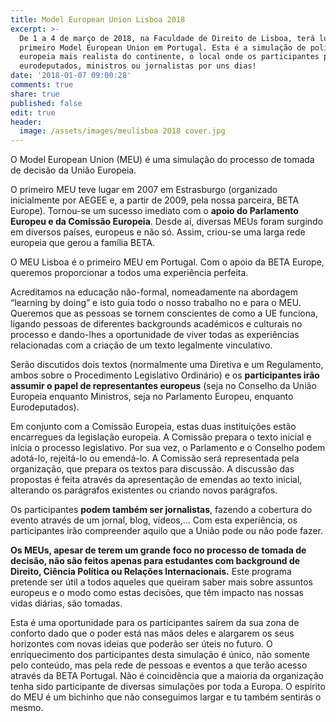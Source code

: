 ```yaml
---
title: Model European Union Lisboa 2018
excerpt: >-
  De 1 a 4 de março de 2018, na Faculdade de Direito de Lisboa, terá lugar o
  primeiro Model European Union em Portugal. Esta é a simulação de política
  europeia mais realista do continente, o local onde os participantes podem ser
  eurodeputados, ministros ou jornalistas por uns dias!
date: '2018-01-07 09:00:28'
comments: true
share: true
published: false
edit: true
header:
  image: /assets/images/meulisboa 2018 cover.jpg
---
```

O Model European Union (MEU) é uma simulação do processo de tomada de decisão da União Europeia. 

O primeiro MEU teve lugar em 2007 em Estrasburgo (organizado inicialmente por AEGEE e, a partir de 2009, pela nossa parceira, BETA Europe). Tornou-se um sucesso imediato com o **apoio do Parlamento Europeu e da Comissão Europeia**. Desde aí, diversas MEUs foram surgindo em diversos países, europeus e não só. Assim, criou-se uma larga rede europeia que gerou a família BETA.  

O MEU Lisboa é o primeiro MEU em Portugal. Com o apoio da BETA Europe, queremos proporcionar a todos uma experiência perfeita. 

Acreditamos na educação não-formal, nomeadamente na abordagem “learning by doing” e isto guia todo o nosso trabalho no e para o MEU. Queremos que as pessoas se tornem conscientes de como a UE funciona, ligando pessoas de diferentes backgrounds académicos e culturais no processo e dando-lhes a oportunidade de viver todas as experiências relacionadas com a criação de um texto legalmente vinculativo. 

Serão discutidos dois textos (normalmente uma Diretiva e um Regulamento, ambos sobre o Procedimento Legislativo Ordinário) e os **participantes irão assumir o papel de representantes europeus** (seja no Conselho da União Europeia enquanto Ministros, seja no Parlamento Europeu, enquanto Eurodeputados). 

Em conjunto com a Comissão Europeia, estas duas instituições estão encarregues da legislação europeia. A Comissão prepara o texto inicial e inicia o processo legislativo. Por sua vez, o Parlamento e o Conselho podem adotá-lo, rejeitá-lo ou emendá-lo. A Comissão será representada pela organização, que prepara os textos para discussão. A discussão das propostas é feita através da apresentação de emendas ao texto inicial, alterando os parágrafos existentes ou criando novos parágrafos. 

Os participantes **podem também ser jornalistas**, fazendo a cobertura do evento através de um jornal, blog, vídeos,...  Com esta experiência, os participantes irão compreender aquilo que a União pode ou não pode fazer.

**Os MEUs, apesar de terem um grande foco no processo de tomada de decisão, não são feitos apenas para estudantes com background de Direito, Ciência Política ou Relações Internacionais.** Este programa pretende ser útil a todos aqueles que queiram saber mais sobre assuntos europeus e o modo como estas decisões, que têm impacto nas nossas vidas diárias, são tomadas. 

Esta é uma oportunidade para os participantes saírem da sua zona de conforto dado que o poder está nas mãos deles e alargarem os seus horizontes com novas ideias que poderão ser úteis no futuro. O enriquecimento dos participantes desta simulação é único, não somente pelo conteúdo, mas pela rede de pessoas e eventos a que terão acesso através da BETA Portugal. Não é coincidência que a maioria da organização tenha sido participante de diversas simulações por toda a Europa. O espírito do MEU é um bichinho que não conseguimos largar e tu também sentirás o mesmo.
